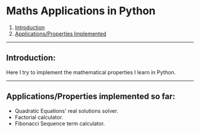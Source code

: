 # Maths Applications in Python 

1. [Introduction](#introduction:)
2. [Applications/Properties Implemented](#applications/properties-implemented-so-far:)
***

## Introduction:
Here I try to implement the mathematical properties I learn in Python.
***

## Applications/Properties implemented so far:
- Quadratic Equations' real solutions solver.
- Factorial calculator.
- Fibonacci Sequence term calculator.
